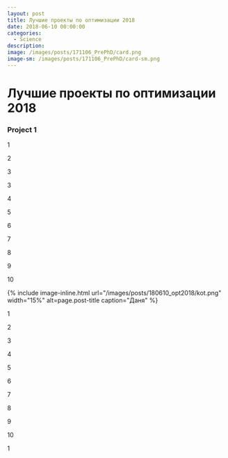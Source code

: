 ```yaml
---
layout: post
title: Лучшие проекты по оптимизации 2018
date: 2018-06-10 00:00:00
categories:
  - Science
description:
image: /images/posts/171106_PrePhD/card.png
image-sm: /images/posts/171106_PrePhD/card-sm.png
---
```


# Лучшие проекты по оптимизации 2018

### Project 1

1

2

3

3

4

5

6

7

8

9

10

{% include image-inline.html url="/images/posts/180610_opt2018/kot.png" width="15%" alt=page.post-title caption="Даня"  %}

1

2

3

4

5

6

7

8

9

10

1